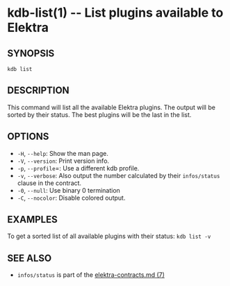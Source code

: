 kdb-list(1) -- List plugins available to Elektra
================================================

## SYNOPSIS

`kdb list`

## DESCRIPTION

This command will list all the available Elektra plugins.
The output will be sorted by their status.
The best plugins will be the last in the list.

## OPTIONS

- `-H`, `--help`:
  Show the man page.
- `-V`, `--version`:
  Print version info.
- `-p`, `--profile`=<profile>:
  Use a different kdb profile.
- `-v`, `--verbose`:
  Also output the number calculated by their
  `infos/status` clause in the contract.
- `-0`, `--null`:
  Use binary 0 termination
- `-C`, `--nocolor`:
  Disable colored output.

## EXAMPLES

To get a sorted list of all available plugins with their status:
`kdb list -v`

## SEE ALSO

- `infos/status` is part of the [elektra-contracts.md (7)](elektra-contracts.md)
